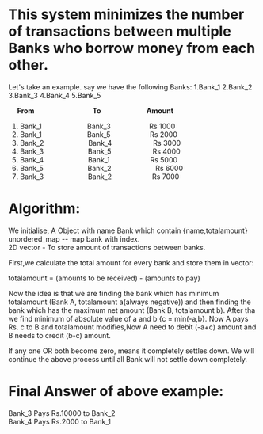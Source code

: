 # This system minimizes the number of transactions between multiple Banks who borrow money from each other.



  Let's take an example. say we have the following Banks:
    1.Bank_1
    2.Bank_2
    3.Bank_3
    4.Bank_4
    5.Bank_5


&emsp;    **From**&emsp;&emsp;&emsp;&emsp;&emsp;&emsp;&emsp;&nbsp;&nbsp; &nbsp;                 **To** &emsp;&emsp;&emsp;&emsp;&emsp;&emsp; **Amount**
1. Bank_1  &emsp;&emsp;&emsp;&emsp;&emsp;&emsp;             Bank_3 &emsp;&emsp;&emsp;&emsp;&emsp;          Rs 1000
2. Bank_1  &emsp;&emsp;&emsp;&emsp;&emsp;&emsp;             Bank_5 &emsp;&emsp;&emsp;&emsp;&nbsp;&nbsp;&nbsp;&nbsp;         Rs 2000
3. Bank_2  &emsp;&emsp;&emsp;&emsp;&emsp;&nbsp; &nbsp;             Bank_4  &emsp;&emsp;&emsp;&emsp;&nbsp;&nbsp;&nbsp;&nbsp;&nbsp;      Rs 3000
4. Bank_3   &emsp;&emsp;&emsp;&emsp;&emsp;&nbsp;&nbsp;&nbsp;          Bank_5 &emsp;&emsp;&emsp;&emsp;&nbsp;&nbsp;&nbsp;&nbsp;&nbsp; Rs 4000
5. Bank_4  &emsp;&emsp;&nbsp;&nbsp;&emsp;&emsp;&emsp;&nbsp;       Bank_1 &emsp;&emsp;&emsp;&emsp;&emsp;&nbsp; Rs 5000
6. Bank_5 &emsp;&emsp;&nbsp;&nbsp;&nbsp;&nbsp;&nbsp;&nbsp;&emsp;&nbsp;&nbsp;&nbsp;&nbsp;       Bank_2 &emsp;&emsp;&emsp;&nbsp;&nbsp;&nbsp;&nbsp;&nbsp;&nbsp;&nbsp;&nbsp;&nbsp;&nbsp; Rs 6000
7. Bank_3        &emsp;&emsp;&emsp;&emsp;&emsp;&nbsp;&nbsp;&nbsp;       Bank_2 &emsp;&emsp;&emsp;&emsp;&emsp;&nbsp; Rs 7000


# Algorithm:

  We initialise,
  A Object with name Bank which contain {name,totalamount} <br>
  unordered_map -- map bank with index. <br>
  2D vector - To store amount of transactions between banks.

  First,we calculate the total amount for every bank and store them in vector:

  totalamount = (amounts to be received) - (amounts to pay)

  Now the idea is that we are finding the bank which has minimum totalamount (Bank A, totalamount  a(always negative)) and then finding the bank which has the
  maximum net amount (Bank B, totalamount b). After tha we find minimum of absolute value of a and b {c = min(-a,b}.
  Now A pays Rs. c to B and totalamount modifies,Now A need to debit (-a+c) amount and B needs to credit (b-c) amount.

If any one OR both become zero, means it completely settles down.
We will continue the above process until all Bank will not settle down completely.

# Final Answer of above example: <br>
Bank_3 Pays Rs.10000 to Bank_2 <br>
Bank_4 Pays Rs.2000 to Bank_1
